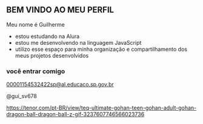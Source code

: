 ##  BEM VINDO AO MEU PERFIL

Meu nome é Guilherme

- estou estudando na Alura
- estou me desenvolvendo na linguagem JavaScript
- utilizo esse espaço para minha organização e compartilhamento dos meus projetos desenvolvidos

### você entrar comigo 

00001154532422sp@al.educaco.sp.gov.br

@gui_sv678




![]()https://tenor.com/pt-BR/view/teq-ultimate-gohan-teen-gohan-adult-gohan-dragon-ball-dragon-ball-z-gif-3237607746566023736
